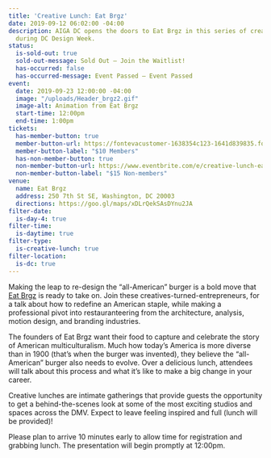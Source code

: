```yaml
---
title: 'Creative Lunch: Eat Brgz'
date: 2019-09-12 06:02:00 -04:00
description: AIGA DC opens the doors to Eat Brgz in this series of creative lunches
  during DC Design Week.
status:
  is-sold-out: true
  sold-out-message: Sold Out — Join the Waitlist!
  has-occurred: false
  has-occurred-message: Event Passed — Event Passed
event:
  date: 2019-09-23 12:00:00 -04:00
  image: "/uploads/Header_brgz2.gif"
  image-alt: Animation from Eat Brgz
  start-time: 12:00pm
  end-time: 1:00pm
tickets:
  has-member-button: true
  member-button-url: https://fontevacustomer-1638354c123-1641d839835.force.com/services/oauth2/authorize?client_id=3MVG9nthuDc9owbcOq7_07W.HriOQQPWTbMkrpOla.ajDQlTHf4_uby_mhwylcX.mJBU2O2SppTiZMS0J_HJd&response_type=code&redirect_uri=https://ikit.aiga.org/ikit_national_util/ikit-national-util-sso-redirect/&state=https%3A%2F%2Fdc.aiga.org%2Fevent%2Fcreative-lunch-eat-brgz%2F%3Fredirect_source%3Deventbrite_register
  member-button-label: "$10 Members"
  has-non-member-button: true
  non-member-button-url: https://www.eventbrite.com/e/creative-lunch-eat-brgz-tickets-72520485725
  non-member-button-label: "$15 Non-members"
venue:
  name: Eat Brgz
  address: 250 7th St SE, Washington, DC 20003
  directions: https://goo.gl/maps/xDLrQekSAsDYnu2JA
filter-date:
  is-day-4: true
filter-time:
  is-daytime: true
filter-type:
  is-creative-lunch: true
filter-location:
  is-dc: true
---
```


Making the leap to re-design the “all-American” burger is a bold move that [Eat Brgz](https://www.eatbrgz.com/) is ready to take on. Join these creatives-turned-entrepreneurs, for a talk about how to redefine an American staple, while making a professional pivot into restauranteering from the architecture, analysis, motion design, and branding industries.

The founders of Eat Brgz want their food to capture and celebrate the story of American multiculturalism. Much how today’s America is more diverse than in 1900 (that’s when the burger was invented), they believe the “all-American” burger also needs to evolve. Over a delicious lunch, attendees will talk about this process and what it’s like to make a big change in your career.

Creative lunches are intimate gatherings that provide guests the opportunity to get a behind-the-scenes look at some of the most exciting studios and spaces across the DMV. Expect to leave feeling inspired and full (lunch will be provided)!

Please plan to arrive 10 minutes early to allow time for registration and grabbing lunch. The presentation will begin promptly at 12:00pm.
